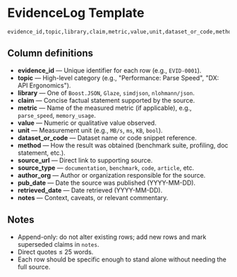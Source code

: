 # EvidenceLog Template

```csv
evidence_id,topic,library,claim,metric,value,unit,dataset_or_code,method,source_url,source_type,author_org,pub_date,retrieved_date,notes
```

## Column definitions
- **evidence_id** — Unique identifier for each row (e.g., `EVID-0001`).
- **topic** — High-level category (e.g., "Performance: Parse Speed", "DX: API Ergonomics").
- **library** — One of `Boost.JSON`, `Glaze`, `simdjson`, `nlohmann/json`.
- **claim** — Concise factual statement supported by the source.
- **metric** — Name of the measured metric (if applicable), e.g., `parse_speed`, `memory_usage`.
- **value** — Numeric or qualitative value observed.
- **unit** — Measurement unit (e.g., `MB/s`, `ms`, `KB`, `bool`).
- **dataset_or_code** — Dataset name or code snippet reference.
- **method** — How the result was obtained (benchmark suite, profiling, doc statement, etc.).
- **source_url** — Direct link to supporting source.
- **source_type** — `documentation`, `benchmark`, `code`, `article`, etc.
- **author_org** — Author or organization responsible for the source.
- **pub_date** — Date the source was published (YYYY-MM-DD).
- **retrieved_date** — Date retrieved (YYYY-MM-DD).
- **notes** — Context, caveats, or relevant commentary.

## Notes
- Append-only: do not alter existing rows; add new rows and mark superseded claims in `notes`.
- Direct quotes ≤ 25 words.
- Each row should be specific enough to stand alone without needing the full source.
